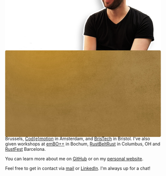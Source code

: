 +++
title = "About"
template = "page.html"
sort_by = "date"
description = "Hi, I'm Matthias Endler, a Rust developer and open source maintainer. I support my clients around the world to get the most out of Rust through training, consulting, and contracting with no-frills, easy-to-follow, idiomatic Rust code."
+++

<div class="img-stack">
  <img class="img-stack-bg" src="/about/endler-bg.jpg">
  <img class="img-stack-fg" src="/about/endler-fg.png" style="position: absolute; bottom: 0; left: 0;">
</div>

Hi, I'm <strong>Matthias Endler</strong>, a Rust developer and open source maintainer.

I support my clients around the world to get the most out of Rust through
training, consulting, and contracting with no-frills, easy-to-follow, [idiomatic
Rust](https://github.com/mre/idiomatic-rust) code.

In collaborating with me, you'll experience a comprehensive approach that
considers the broader impacts of modifications to your codebase. I prioritize
clear communication and thorough documentation. My approach is grounded in
systems thinking, ensuring that any changes we implement are not only robust but
also designed for long-term maintainability.

Some popular Rust crates that I built are [tinysearch](https://github.com/tinysearch/tinysearch),
[hyperjson](https://github.com/mre/hyperjson), and
[lychee](https://github.com/lycheeverse/lychee).
I'm a Rustacean since 2015 and I've been working with Rust professionally since 2019.

You might have seen me speaking at conferences such as
[FOSDEM](https://www.youtube.com/watch?v=ePiWBGh35q0) in Brussels,
[Cod{e}motion](https://www.youtube.com/watch?v=imtejBNbm0o) in Amsterdam, and
[BrisTech](https://www.youtube.com/watch?v=sEcbTYLtLSM) in Bristol. I've also
given workshops at [emBO++](https://github.com/rust-embedded/wg/issues/235) in
Bochum,
[RustBeltRust](https://speakerdeck.com/mre/workshop-write-your-own-shell-in-rust)
in Columbus, OH and [RustFest](https://hackmd.io/ru4intliRlyJ9t8pU2F29A)
Barcelona.

You can learn more about me on [GitHub](https://github.com/mre) or on my
[personal website](https://endler.dev/).

Feel free to get in contact via [mail](mailto:hi@corrode.dev) or [LinkedIn](https://www.linkedin.com/in/endlermatthias/).
I'm always up for a chat!

<style>
.img-stack {
    position: relative;
}

.img-stack img {
    border-radius: 4px;
}

.img-stack-bg {
    position: absolute;
    filter: hue-rotate(180deg);
}

@media (prefers-color-scheme: dark) {
    .img-stack-bg {
        filter: hue-rotate(335deg);
    }
}
</style>
